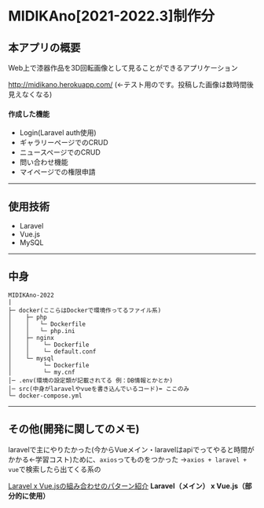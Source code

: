 # MIDIKAno[2021-2022.3]制作分


## 本アプリの概要
Web上で漆器作品を3D回転画像として見ることができるアプリケーション

http://midikano.herokuapp.com/
(←テスト用のです。投稿した画像は数時間後見えなくなる)


#### 作成した機能
- Login(Laravel auth使用)
- ギャラリーページでのCRUD
- ニュースページでのCRUD
- 問い合わせ機能
- マイページでの権限申請


---

## 使用技術
- Laravel
- Vue.js
- MySQL

---

## 中身
```
MIDIKAno-2022
|
├─ docker(ここらはDockerで環境作ってるファイル系)
│    ├─ php
│    │   └─ Dockerfile
│    │   └─ php.ini
│    ├─ nginx
│    │    └─ Dockerfile
│    │    └─ default.conf
│    └─ mysql
│         └─ Dockerfile
│         └─ my.cnf
│─ .env(環境の設定類が記載されてる 例：DB情報とかとか)
│─ src(中身がlaravelやvueを書き込んでいるコード)⬅️ ここのみ
└─ docker-compose.yml
```
---

## その他(開発に関してのメモ)
laravelで主にやりたかった(今からVueメイン・laravelはapiでってやると時間がかかる←学習コスト)ために、`axios`ってものをつかった
→`axios + laravel + vue`で検索したら出てくる系の


[Laravel x Vue.jsの組み合わせのパターン紹介](https://zenn.dev/m2/articles/2679cf85b49b50)
**Laravel（メイン） x Vue.js（部分的に使用）**
